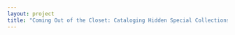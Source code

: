 ```yaml
--- 
layout: project 
title: "Coming Out of the Closet: Cataloging Hidden Special Collections and Archives at the Fashion Institue of Technology" 
---
```



